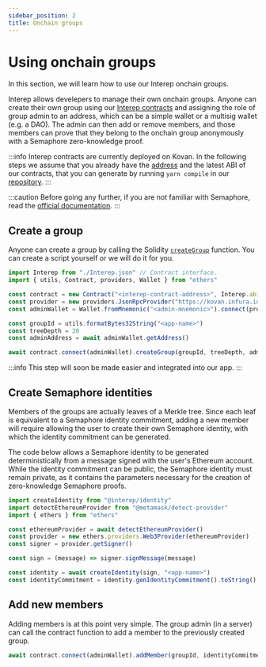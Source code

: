 ```yaml
---
sidebar_position: 2
title: Onchain groups
---
```


# Using onchain groups

In this section, we will learn how to use our Interep onchain groups.

Interep allows develepers to manage their own onchain groups. Anyone can create their own group using our [Interep contracts](https://github.com/interep-project/contracts) and assigning the role of group admin to an address, which can be a simple wallet or a multisig wallet (e.g. a DAO). The admin can then add or remove members, and those members can prove that they belong to the onchain group anonymously with a Semaphore zero-knowledge proof.

:::info
Interep contracts are currently deployed on Kovan. In the following steps we assume that you already have the [address](https://github.com/interep-project/contracts#deployed-contracts) and the latest ABI of our contracts, that you can generate by running `yarn compile` in our [repository](https://github.com/interep-project/contracts).
:::

:::caution
Before going any further, if you are not familiar with Semaphore, read the [official documentation](https://semaphore.appliedzkp.org).
:::

## Create a group

Anyone can create a group by calling the Solidity [`createGroup`](https://github.com/interep-project/contracts/blob/main/contracts/InterepGroups.sol#L39) function. You can create a script yourself or we will do it for you.

```typescript
import Interep from "./Interep.json" // Contract interface.
import { utils, Contract, providers, Wallet } from "ethers"

const contract = new Contract("<interep-contract-address>", Interep.abi)
const provider = new providers.JsonRpcProvider("https://kovan.infura.io/v3/<infura-api-key>")
const adminWallet = Wallet.fromMnemonic("<admin-mnemonic>").connect(provider)

const groupId = utils.formatBytes32String("<app-name>")
const treeDepth = 20
const adminAddress = await adminWallet.getAddress()

await contract.connect(adminWallet).createGroup(groupId, treeDepth, adminAddress)
```

:::info
This step will soon be made easier and integrated into our app.
:::

## Create Semaphore identities

Members of the groups are actually leaves of a Merkle tree. Since each leaf is equivalent to a Semaphore identity commitment, adding a new member will require allowing the user to create their own Semaphore identity, with which the identity commitment can be generated.

The code below allows a Semaphore identity to be generated deterministically from a message signed with the user's Ethereum account. While the identity commitment can be public, the Semaphore identity must remain private, as it contains the parameters necessary for the creation of zero-knowledge Semaphore proofs.

```typescript
import createIdentity from "@interep/identity"
import detectEthereumProvider from "@metamask/detect-provider"
import { ethers } from "ethers"

const ethereumProvider = await detectEthereumProvider()
const provider = new ethers.providers.Web3Provider(ethereumProvider)
const signer = provider.getSigner()

const sign = (message) => signer.signMessage(message)

const identity = await createIdentity(sign, "<app-name>")
const identityCommitment = identity.genIdentityCommitment().toString()
```

## Add new members

Adding members is at this point very simple. The group admin (in a server) can call the contract function to add a member to the previously created group.

```typescript
await contract.connect(adminWallet).addMember(groupId, identityCommitment)
```
